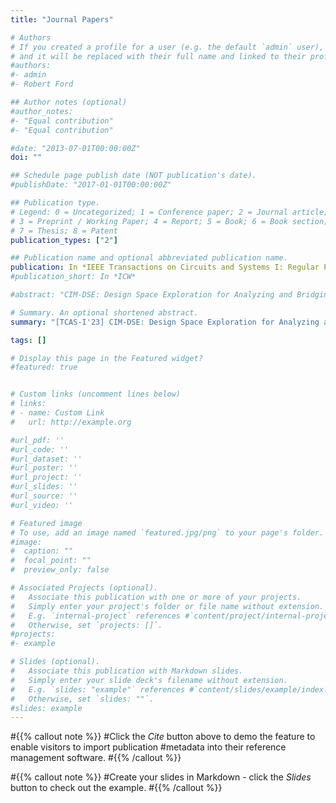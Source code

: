 ```yaml
---
title: "Journal Papers"

# Authors
# If you created a profile for a user (e.g. the default `admin` user), write the username (folder name) here 
# and it will be replaced with their full name and linked to their profile.
#authors:
#- admin
#- Robert Ford

## Author notes (optional)
#author_notes:
#- "Equal contribution"
#- "Equal contribution"

#date: "2013-07-01T00:00:00Z"
doi: ""

## Schedule page publish date (NOT publication's date).
#publishDate: "2017-01-01T00:00:00Z"

## Publication type.
# Legend: 0 = Uncategorized; 1 = Conference paper; 2 = Journal article;
# 3 = Preprint / Working Paper; 4 = Report; 5 = Book; 6 = Book section;
# 7 = Thesis; 8 = Patent
publication_types: ["2"]

## Publication name and optional abbreviated publication name.
publication: In *IEEE Transactions on Circuits and Systems I: Regular Papers*
#publication_short: In *ICW*

#abstract: "CIM-DSE: Design Space Exploration for Analyzing and Bridging the Efficiency Gap between the Computing-in-Memory Macro and Accelerator (under review)"

# Summary. An optional shortened abstract.
summary: "[TCAS-I'23] CIM-DSE: Design Space Exploration for Analyzing and Bridging the Efficiency Gap between the Computing-in-Memory Macro and Accelerator (under review)"

tags: []

# Display this page in the Featured widget?
#featured: true


# Custom links (uncomment lines below)
# links:
# - name: Custom Link
#   url: http://example.org

#url_pdf: ''
#url_code: ''
#url_dataset: ''
#url_poster: ''
#url_project: ''
#url_slides: ''
#url_source: ''
#url_video: ''

# Featured image
# To use, add an image named `featured.jpg/png` to your page's folder. 
#image:
#  caption: ""
#  focal_point: ""
#  preview_only: false

# Associated Projects (optional).
#   Associate this publication with one or more of your projects.
#   Simply enter your project's folder or file name without extension.
#   E.g. `internal-project` references #`content/project/internal-project/index.md`.
#   Otherwise, set `projects: []`.
#projects:
#- example

# Slides (optional).
#   Associate this publication with Markdown slides.
#   Simply enter your slide deck's filename without extension.
#   E.g. `slides: "example"` references #`content/slides/example/index.md`.
#   Otherwise, set `slides: ""`.
#slides: example
---
```


#{{% callout note %}}
#Click the *Cite* button above to demo the feature to enable visitors to import publication #metadata into their reference management software.
#{{% /callout %}}

#{{% callout note %}}
#Create your slides in Markdown - click the *Slides* button to check out the example.
#{{% /callout %}}
